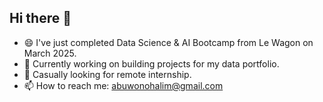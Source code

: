 ## Hi there 👋

- 😄 I've just completed Data Science & AI Bootcamp from Le Wagon on March 2025.
- 🌱 Currently working on building projects for my data portfolio.
- 🔭 Casually looking for remote internship.
- 📫 How to reach me: abuwonohalim@gmail.com

<!--
**eetil1818/eetil1818** is a ✨ _special_ ✨ repository because its `README.md` (this file) appears on your GitHub profile.

Here are some ideas to get you started:

- 🔭 I’m currently working on ...
- 🌱 I’m currently learning ...
- 👯 I’m looking to collaborate on ...
- 🤔 I’m looking for help with ...
- 💬 Ask me about ...
- 📫 How to reach me: ...
- 😄 Pronouns: ...
- ⚡ Fun fact: ...
-->
